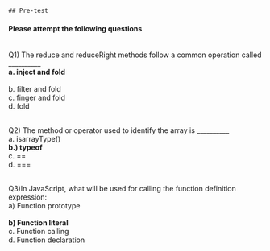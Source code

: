     ## Pre-test
#### Please attempt the following questions

<br>Q1) The reduce and reduceRight methods follow a common operation called __________
<br><b>a. inject and fold<br></b>
<br>b. filter and fold
<br>c. finger and fold
<br>d. fold

<br>Q2) The method or operator used to identify the array is __________
<br>a. isarrayType()
<br><b> b.) typeof</b>
<br>c. ==
<br>d. ===

<br>Q3)In JavaScript, what will be used for calling the function definition expression:
<br>a) Function prototype<br>
<br><b>b) Function literal</b>
<br>c. Function calling
<br>d. Function declaration

